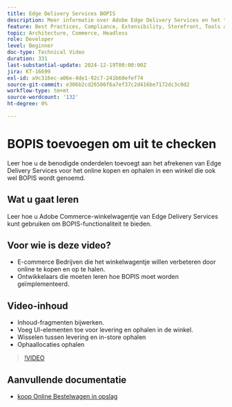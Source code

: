 ```yaml
---
title: Edge Delivery Services BOPIS
description: Meer informatie over Adobe Edge Delivery Services en het toevoegen van een online ophaalservice in winkel of BOPIS-functionaliteit voor uitchecken.
feature: Best Practices, Compliance, Extensibility, Storefront, Tools and External Services
topic: Architecture, Commerce, Headless
role: Developer
level: Beginner
doc-type: Technical Video
duration: 331
last-substantial-update: 2024-12-19T00:00:00Z
jira: KT-16699
exl-id: a9c316ec-a06e-4de1-92c7-241b60efef74
source-git-commit: e306b2cd26506f6a7ef37c2d416be7172dc3c0d2
workflow-type: tm+mt
source-wordcount: '132'
ht-degree: 0%

---
```


# BOPIS toevoegen om uit te checken

Leer hoe u de benodigde onderdelen toevoegt aan het afrekenen van Edge Delivery Services voor het online kopen en ophalen in een winkel die ook wel BOPIS wordt genoemd.

## Wat u gaat leren

Leer hoe u Adobe Commerce-winkelwagentje van Edge Delivery Services kunt gebruiken om BOPIS-functionaliteit te bieden.

## Voor wie is deze video?

* E-commerce Bedrijven die het winkelwagentje willen verbeteren door online te kopen en op te halen.
* Ontwikkelaars die moeten leren hoe BOPIS moet worden geïmplementeerd.

## Video-inhoud

* Inhoud-fragmenten bijwerken.
* Voeg UI-elementen toe voor levering en ophalen in de winkel.
* Wisselen tussen levering en in-store ophalen
* Ophaallocaties ophalen

>[!VIDEO](https://video.tv.adobe.com/v/3441699?learn=on)

## Aanvullende documentatie

* [ koop Online Bestelwagen in opslag ](https://experienceleague.adobe.com/developer/commerce/storefront/dropins/checkout/tutorials/buy-online-pickup-in-store/?lang=nl-NL)
